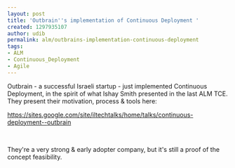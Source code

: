 ```yaml
---
layout: post
title: 'Outbrain''s implementation of Continuous Deployment '
created: 1297935107
author: udib
permalink: alm/outbrains-implementation-continuous-deployment
tags:
- ALM
- Continuous_Deployment
- Agile
---
```

<p>Outbrain - a successful Israeli startup - just implemented Continuous Deployment, in the spirit of what Ishay Smith presented in the last ALM&nbsp;TCE. They present their motivation, process &amp;&nbsp;tools here:</p>
<p><a target="_blank" href="https://sites.google.com/site/iltechtalks/home/talks/continuous-deployment--outbrain">https://sites.google.com/site/<wbr></wbr>iltechtalks/home/talks/<wbr></wbr>continuous-deployment--<wbr></wbr>outbrain</a></p>
<p>&nbsp;</p>
<p>They're a very strong &amp; early adopter company, but it's still a proof of the concept feasibility. </p>
